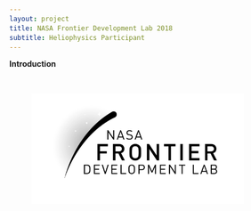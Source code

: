 ```yaml
---
layout: project
title: NASA Frontier Development Lab 2018
subtitle: Heliophysics Participant
---
```


**Introduction**

<br>
<figure class="image">
  <img src="../assets/projects/2018_fdl/image001_0.png" alt="Figure" style="width: 90%"/>
</figure>
<br>


